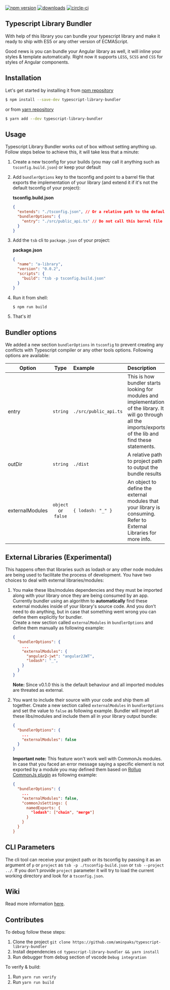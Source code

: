 [![npm version](https://badge.fury.io/js/typescript-library-bundler.svg)](https://badge.fury.io/js/typescript-library-bundler)
[![downloads](https://img.shields.io/npm/dm/typescript-library-bundler.svg)](https://npmjs.org/package/typescript-library-bundler)
[![circle-ci](https://circleci.com/gh/aminpaks/typescript-library-bundler/tree/master.svg?style=shield&circle-token=fb6b66aca044ec66bb079fe4d3e5f1ce17109c83)](https://circleci.com/gh/aminpaks/typescript-library-bundler/tree/master)

## Typescript Library Bundler

With help of this library you can bundle your typescript library and make it ready to ship with ES5 or any other version of ECMAScript.

Good news is you can bundle your Angular library as well, it will inline your styles & template automatically. Right now it supports `LESS`, `SCSS` and `CSS` for styles of Angular components.

## Installation
Let's get started by installing it from [npm repository](https://www.npmjs.com/package/typescript-library-bundler)
```sh
$ npm install --save-dev typescript-library-bundler
```
or from [yarn repository](https://yarnpkg.com/en/package/typescript-library-bundler)
```sh
$ yarn add --dev typescript-library-bundler
```

## Usage
Typescript Library Bundler works out of box without setting anything up. Follow steps below to achieve this, it will take less that a minute:
1. Create a new tsconfig for your builds (you may call it anything such as `tsconfig.build.json`) or keep your default
2. Add `bundlerOptions` key to the tsconfig and point to a barrel file that exports the implementation of your library (and extend it if it's not the default tsconfig of your project):   

    **tsconfig.build.json**
    ```json
    {
      "extends": "./tsconfig.json", // Or a relative path to the default configs
      "bundlerOptions": {
        "entry": "./src/public_api.ts" // Do not call this barrel file "index.ts"
      }
    }
    ```

3. Add the `tsb` cli to `package.json` of your project:  

    **package.json**
    ```json
    {
      "name": "a-library",
      "version": "0.0.2",
      "scripts": {
        "build": "tsb -p tsconfig.build.json"
      }
    }
    ```
4. Run it from shell:
    ```sh
    $ npm run build
    ```
5. That's it!

## Bundler options
We added a new section `bundlerOptions` in `tsconfig` to prevent creating any conflicts with Typescript compiler or any other tools options. Following options are available:

| Option  | Type | Example | Description |
| ------- | :--: | :------ | :---------- |
| entry | `string` | `./src/public_api.ts` | This is how bundler starts looking for modules and implementation of the library. It will go through all the imports/exports of the lib and find these statements.
| outDir | `string` | `./dist` | A relative path to project path to output the bundle results
| externalModules | `object` or `false` | `{ lodash: "_" }` | An object to define the external modules that your library is consuming. Refer to External Libraries for more info.

## External Libraries (Experimental)
This happens often that libraries such as lodash or any other node modules are being used to facilitate the process of development. You have two choices to deal with external libraries/modules:
1. You make these libs/modules dependencies and they must be imported along with your library once they are being consumed by an app. Currently bundler using an algorithm to **automatically** find these external modules inside of your library's source code. And you don't need to do anything, but in case that something went wrong you can define them explicitly for bundler.   
Create a new section called `externalModules` in `bundlerOptions` and define them manually as following example:
    ```json
    {
      "bundlerOptions": {
        ...
        "externalModules": {
          "angular2-jwt": "angular2JWT",
          "lodash": "_",
        }
      }
    }
    ```
    **Note:** Since v0.1.0 this is the default behaviour and all imported modules are threated as external.

 2. You want to include their source with your code and ship them all together.
  Create a new section called `externalModules` in `bundlerOptions` and set the value to `false` as following example. Bundler will import all these libs/modules and include them all in your library output bundle:
    ```json
    {
      "bundlerOptions": {
        ...
        "externalModules": false
      }
    }
    ```
    **Important note:** This feature won't work well with CommonJs modules. In case that you faced an error message saying a specific element is not exported by a module you may defined them based on [Rollup CommonJs plugin](https://github.com/rollup/rollup-plugin-commonjs) as following example:
    ```json
    {
      "bundlerOptions": {
        ...
        "externalModules": false,
        "commonJsSettings: {
          namedExports: {
            "lodash": ["chain", "merge"]
          }
        }
      }
    }
    ```

 
## CLI Parameters
The cli tool can receive your project path or its tsconfig by passing it as an argument of `p` or `project` as `tsb -p ./tsconfig-build.json` or `tsb --project ../`. If you don't provide `project` parameter it will try to load the current working directory and look for a `tsconfig.json`.

## Wiki
Read more information [here](https://github.com/aminpaks/typescript-library-bundler/wiki).

## Contributes
To debug follow these steps:
1. Clone the project `git clone https://github.com/aminpaks/typescript-library-bundler`
2. Install dependencies `cd typescript-library-bundler && yarn install`
4. Run debugger from debug section of vscode `Debug integration`

To verify & build:
1. Run `yarn run verify`
2. Run `yarn run build`
